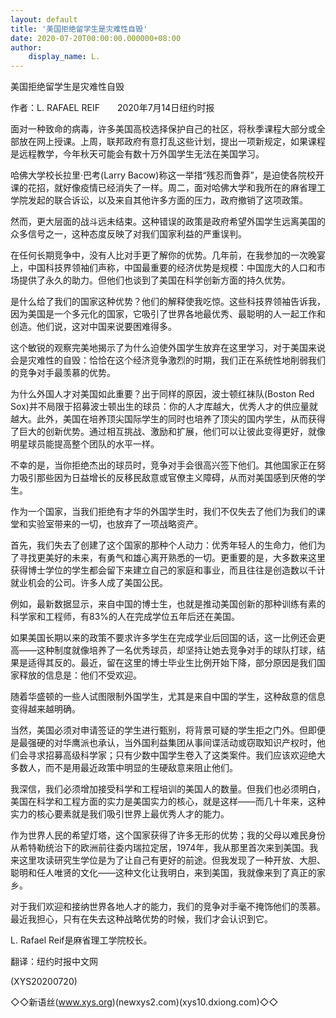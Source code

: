 ```yaml
---
layout: default
title: '美国拒绝留学生是灾难性自毁'
date: 2020-07-20T00:00:00.000000+08:00
author:
    display_name: L.
---
```


美国拒绝留学生是灾难性自毁

作者：L. RAFAEL REIF　　2020年7月14日纽约时报

面对一种致命的病毒，许多美国高校选择保护自己的社区，将秋季课程大部分或全部放在网上授课。上周，联邦政府有意打乱这些计划，提出一项新规定，如果课程是远程教学，今年秋天可能会有数十万外国学生无法在美国学习。

哈佛大学校长拉里·巴考(Larry Bacow)称这一举措“残忍而鲁莽”，是迫使各院校开课的花招，就好像疫情已经消失了一样。周二，面对哈佛大学和我所在的麻省理工学院发起的联合诉讼，以及来自其他许多方面的压力，政府撤销了这项政策。

然而，更大层面的战斗远未结束。这种错误的政策是政府希望外国学生远离美国的众多信号之一，这种态度反映了对我们国家利益的严重误判。

在任何长期竞争中，没有人比对手更了解你的优势。几年前，在我参加的一次晚宴上，中国科技界领袖们声称，中国最重要的经济优势是规模：中国庞大的人口和市场提供了永久的助力。但他们也谈到了美国在科学创新方面的持久优势。

是什么给了我们的国家这种优势？他们的解释使我吃惊。这些科技界领袖告诉我，因为美国是一个多元化的国家，它吸引了世界各地最优秀、最聪明的人一起工作和创造。他们说，这对中国来说要困难得多。

这个敏锐的观察完美地揭示了为什么迫使外国学生放弃在这里学习，对于美国来说会是灾难性的自毁：恰恰在这个经济竞争激烈的时期，我们正在系统性地削弱我们的竞争对手最羡慕的优势。

为什么外国人才对美国如此重要？出于同样的原因，波士顿红袜队(Boston Red Sox)并不局限于招募波士顿出生的球员：你的人才库越大，优秀人才的供应量就越大。此外，美国在培养顶尖国际学生的同时也培养了顶尖的国内学生，从而获得了巨大的创新优势。通过相互挑战、激励和扩展，他们可以让彼此变得更好，就像明星球员能提高整个团队的水平一样。

不幸的是，当你拒绝杰出的球员时，竞争对手会很高兴签下他们。其他国家正在努力吸引那些因为日益增长的反移民敌意或官僚主义障碍，从而对美国感到厌倦的学生。

作为一个国家，当我们拒绝有才华的外国学生时，我们不仅失去了他们为我们的课堂和实验室带来的一切，也放弃了一项战略资产。

首先，我们失去了创建了这个国家的那种个人动力：优秀年轻人的生命力，他们为了寻找更美好的未来，有勇气和雄心离开熟悉的一切。更重要的是，大多数来这里获得博士学位的学生都会留下来建立自己的家庭和事业，而且往往是创造数以千计就业机会的公司。许多人成了美国公民。

例如，最新数据显示，来自中国的博士生，也就是推动美国创新的那种训练有素的科学家和工程师，有83%的人在完成学位五年后还在美国。

如果美国长期以来的政策不要求许多学生在完成学业后回国的话，这一比例还会更高——这种制度就像培养了一名优秀球员，却坚持让她去竞争对手的球队打球，结果是适得其反的。最近，留在这里的博士毕业生比例开始下降，部分原因是我们国家释放的信息是：他们不受欢迎。

随着华盛顿的一些人试图限制外国学生，尤其是来自中国的学生，这种敌意的信息变得越来越明确。

当然，美国必须对申请签证的学生进行甄别，将背景可疑的学生拒之门外。但即便是最强硬的对华鹰派也承认，当外国利益集团从事间谍活动或窃取知识产权时，他们会寻求招募高级科学家；只有少数中国学生卷入了这类案件。我们应该欢迎绝大多数人，而不是用最近政策中明显的生硬敌意来阻止他们。

我深信，我们必须增加接受科学和工程培训的美国人的数量。但我们也必须明白，美国在科学和工程方面的实力是美国实力的核心，就是这样——而几十年来，这种实力的核心要素就是我们吸引世界上最优秀人才的能力。

作为世界人民的希望灯塔，这个国家获得了许多无形的优势；我的父母以难民身份从希特勒统治下的欧洲前往委内瑞拉定居，1974年，我从那里首次来到美国。我来这里攻读研究生学位是为了让自己有更好的前途。但我发现了一种开放、大胆、聪明和任人唯贤的文化——这种文化让我明白，来到美国，我就像来到了真正的家乡。

对于我们欢迎和接纳世界各地人才的能力，我们的竞争对手毫不掩饰他们的羡慕。最近我担心，只有在失去这种战略优势的时候，我们才会认识到它。

L. Rafael Reif是麻省理工学院校长。

翻译：纽约时报中文网

(XYS20200720)

◇◇新语丝(www.xys.org)(newxys2.com)(xys10.dxiong.com)◇◇

